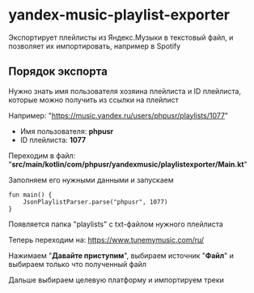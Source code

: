 # yandex-music-playlist-exporter
Экспортирует плейлисты из Яндекс.Музыки в текстовый файл, и позволяет их импортировать, например в Spotify

## Порядок экспорта

Нужно знать имя пользователя хозяина плейлиста и ID плейлиста, которые можно получить из ссылки на плейлист

Например: "https://music.yandex.ru/users/phpusr/playlists/1077"
 -  Имя пользователя: **phpusr**
 - ID плейлиста: **1077**

Переходим в файл: "**src/main/kotlin/com/phpusr/yandexmusic/playlistexporter/Main.kt**"

Заполняем его нужными данными и запускаем    

    fun main() { 
        JsonPlaylistParser.parse("phpusr", 1077)
    }

Появляется папка "playlists" с txt-файлом нужного плейлиста

Теперь переходим на: https://www.tunemymusic.com/ru/

Нажимаем "**Давайте приступим**", выбираем источник "**Файл**" и выбираем только что полученный файл

Дальше выбираем целевую платформу и импортируем треки
